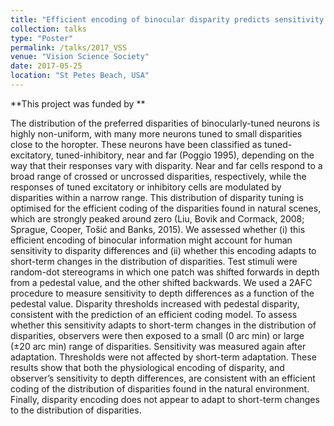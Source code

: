 ```yaml
---
title: "Efficient encoding of binocular disparity predicts sensitivity to depth differences."
collection: talks
type: "Poster"
permalink: /talks/2017_VSS
venue: "Vision Science Society"
date: 2017-05-25
location: "St Petes Beach, USA"
---
```

**This project was funded by **


The distribution of the preferred disparities of binocularly-tuned neurons is highly non-uniform, with many more neurons tuned to small disparities close to the horopter. These neurons have been classified as tuned-excitatory, tuned-inhibitory, near and far (Poggio 1995), depending on the way that their responses vary with disparity. Near and far cells respond to a broad range of crossed or uncrossed disparities, respectively, while the responses of tuned excitatory or inhibitory cells are modulated by disparities within a narrow range. This distribution of disparity tuning is optimised for the efficient coding of the disparities found in natural scenes, which are strongly peaked around zero (Liu, Bovik and Cormack, 2008; Sprague, Cooper, Tošić and Banks, 2015). We assessed whether (i) this efficient encoding of binocular information might account for human sensitivity to disparity differences and (ii) whether this encoding adapts to short-term changes in the distribution of disparities. Test stimuli were random-dot stereograms in which one patch was shifted forwards in depth from a pedestal value, and the other shifted backwards. We used a 2AFC procedure to measure sensitivity to depth differences as a function of the pedestal value. Disparity thresholds increased with pedestal disparity, consistent with the prediction of an efficient coding model. To assess whether this sensitivity adapts to short-term changes in the distribution of disparities, observers were then exposed to a small (0 arc min) or large (±20 arc min) range of disparities. Sensitivity was measured again after adaptation. Thresholds were not affected by short-term adaptation. These results show that both the physiological encoding of disparity, and observer’s sensitivity to depth differences, are consistent with an efficient coding of the distribution of disparities found in the natural environment.  Finally, disparity encoding does not appear to adapt to short-term changes to the distribution of disparities.

